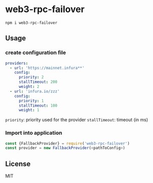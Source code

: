 # web3-rpc-failover
 
 `npm i web3-rpc-failover`  


## Usage

### create configuration file

  ```yaml
  providers:
    - url: 'https://mainnet.infura**'
      config:
        priority: 2
        stallTimeout: 200
        weight: 2
    - url: 'infura.io/zzz'
      config:
        priority: 1
        stallTimeout: 100
        weight: 1
  ```



  `priority`:  priority used for the provider
  `stallTimeout`:  timeout (in ms)

### Import into application 

  ```js
  const {FallbackProvider} = require('web3-rpc-failover')
  const provider = new FallbackProvider(<pathToConfig>)
  ```


## License

MIT
